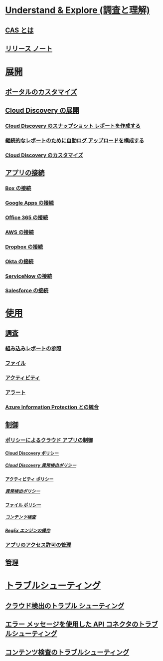 # [Understand & Explore (調査と理解)](what-is-cloud-app-security.md)
## [CAS とは](what-is-cloud-app-security.md)
## [リリース ノート](release-notes.md)
# [展開](getting-started-with-cloud-app-security.md)
## [ポータルのカスタマイズ](general-setup.md)
## [Cloud Discovery の展開](set-up-cloud-discovery.md)
### [Cloud Discovery のスナップショット レポートを作成する](create-snapshot-cloud-discovery-reports.md)
### [継続的なレポートのために自動ログ アップロードを構成する](configure-automatic-log-upload-for-continuous-reports.md)
### [Cloud Discovery のカスタマイズ](working-with-cloud-discovery-data.md)
## [アプリの接続](enable-instant-visibility-protection-and-governance-actions-for-your-apps.md)
### [Box の接続](connect-box-to-microsoft-cloud-app-security.md)
### [Google Apps の接続](connect-google-apps-to-microsoft-cloud-app-security.md)
### [Office 365 の接続](connect-office-365-to-microsoft-cloud-app-security.md)
### [AWS の接続](connect-aws-to-microsoft-cloud-app-security.md)
### [Dropbox の接続](connect-dropbox-to-microsoft-cloud-app-security.md)
### [Okta の接続](connect-okta-to-microsoft-cloud-app-security.md)
### [ServiceNow の接続](connect-servicenow-to-microsoft-cloud-app-security.md)
### [Salesforce の接続](connect-salesforce-to-microsoft-cloud-app-security.md)
# [使用](daily-activities-to-protect-your-cloud-environment.md)
## [調査](investigate.md)
### [組み込みレポートの参照](built-in-report-reference.md)
### [ファイル](file-filters.md)
### [アクティビティ](activity-filters.md)
### [アラート](monitor-alerts.md)
### [Azure Information Protection との統合](azip-integration.md)
## [制御](control.md)
### [ポリシーによるクラウド アプリの制御](control-cloud-apps-with-policies.md)
#### [Cloud Discovery ポリシー](cloud-discovery-policies.md)
##### [Cloud Discovery 異常検出ポリシー](cloud-discovery-anomaly-detection-policy.md)
#### [アクティビティ ポリシー](user-activity-policies.md)
##### [異常検出ポリシー](anomaly-detection-policy.md)
#### [ファイル ポリシー](data-protection-policies.md)
##### [コンテンツ検査](content-inspection.md)
##### [RegEx エンジンの操作](working-with-the-regex-engine.md)
### [アプリのアクセス許可の管理](manage-app-permissions.md)
## [管理](governance-actions.md)
# [トラブルシューティング](troubleshooting.md)
## [クラウド検出のトラブル シューティング](troubleshooting-cloud-discovery.md)
## [エラー メッセージを使用した API コネクタのトラブルシューティング](troubleshooting-api-connectors-using-error-messages.md)
## [コンテンツ検査のトラブルシューティング](troubleshooting-content-inspection.md)

<!--HONumber=Nov16_HO5-->


